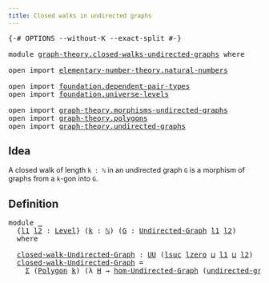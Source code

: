 ```yaml
---
title: Closed walks in undirected graphs
---
```


<pre class="Agda"><a id="59" class="Symbol">{-#</a> <a id="63" class="Keyword">OPTIONS</a> <a id="71" class="Pragma">--without-K</a> <a id="83" class="Pragma">--exact-split</a> <a id="97" class="Symbol">#-}</a>

<a id="102" class="Keyword">module</a> <a id="109" href="graph-theory.closed-walks-undirected-graphs.html" class="Module">graph-theory.closed-walks-undirected-graphs</a> <a id="153" class="Keyword">where</a>

<a id="160" class="Keyword">open</a> <a id="165" class="Keyword">import</a> <a id="172" href="elementary-number-theory.natural-numbers.html" class="Module">elementary-number-theory.natural-numbers</a>

<a id="214" class="Keyword">open</a> <a id="219" class="Keyword">import</a> <a id="226" href="foundation.dependent-pair-types.html" class="Module">foundation.dependent-pair-types</a>
<a id="258" class="Keyword">open</a> <a id="263" class="Keyword">import</a> <a id="270" href="foundation.universe-levels.html" class="Module">foundation.universe-levels</a>

<a id="298" class="Keyword">open</a> <a id="303" class="Keyword">import</a> <a id="310" href="graph-theory.morphisms-undirected-graphs.html" class="Module">graph-theory.morphisms-undirected-graphs</a>
<a id="351" class="Keyword">open</a> <a id="356" class="Keyword">import</a> <a id="363" href="graph-theory.polygons.html" class="Module">graph-theory.polygons</a>
<a id="385" class="Keyword">open</a> <a id="390" class="Keyword">import</a> <a id="397" href="graph-theory.undirected-graphs.html" class="Module">graph-theory.undirected-graphs</a>
</pre>
## Idea

A closed walk of length `k : ℕ` in an undirected graph `G` is a morphism of graphs from a `k`-gon into `G`.

## Definition

<pre class="Agda"><a id="574" class="Keyword">module</a> <a id="581" href="graph-theory.closed-walks-undirected-graphs.html#581" class="Module">_</a>
  <a id="585" class="Symbol">{</a><a id="586" href="graph-theory.closed-walks-undirected-graphs.html#586" class="Bound">l1</a> <a id="589" href="graph-theory.closed-walks-undirected-graphs.html#589" class="Bound">l2</a> <a id="592" class="Symbol">:</a> <a id="594" href="Agda.Primitive.html#597" class="Postulate">Level</a><a id="599" class="Symbol">}</a> <a id="601" class="Symbol">(</a><a id="602" href="graph-theory.closed-walks-undirected-graphs.html#602" class="Bound">k</a> <a id="604" class="Symbol">:</a> <a id="606" href="elementary-number-theory.natural-numbers.html#1530" class="Datatype">ℕ</a><a id="607" class="Symbol">)</a> <a id="609" class="Symbol">(</a><a id="610" href="graph-theory.closed-walks-undirected-graphs.html#610" class="Bound">G</a> <a id="612" class="Symbol">:</a> <a id="614" href="graph-theory.undirected-graphs.html#785" class="Function">Undirected-Graph</a> <a id="631" href="graph-theory.closed-walks-undirected-graphs.html#586" class="Bound">l1</a> <a id="634" href="graph-theory.closed-walks-undirected-graphs.html#589" class="Bound">l2</a><a id="636" class="Symbol">)</a>
  <a id="640" class="Keyword">where</a>
  
  <a id="651" href="graph-theory.closed-walks-undirected-graphs.html#651" class="Function">closed-walk-Undirected-Graph</a> <a id="680" class="Symbol">:</a> <a id="682" href="foundation-core.universe-levels.html#235" class="Primitive">UU</a> <a id="685" class="Symbol">(</a><a id="686" href="Agda.Primitive.html#780" class="Primitive">lsuc</a> <a id="691" href="Agda.Primitive.html#764" class="Primitive">lzero</a> <a id="697" href="Agda.Primitive.html#810" class="Primitive Operator">⊔</a> <a id="699" href="graph-theory.closed-walks-undirected-graphs.html#586" class="Bound">l1</a> <a id="702" href="Agda.Primitive.html#810" class="Primitive Operator">⊔</a> <a id="704" href="graph-theory.closed-walks-undirected-graphs.html#589" class="Bound">l2</a><a id="706" class="Symbol">)</a>
  <a id="710" href="graph-theory.closed-walks-undirected-graphs.html#651" class="Function">closed-walk-Undirected-Graph</a> <a id="739" class="Symbol">=</a>
    <a id="745" href="foundation-core.dependent-pair-types.html#515" class="Record">Σ</a> <a id="747" class="Symbol">(</a><a id="748" href="graph-theory.polygons.html#2934" class="Function">Polygon</a> <a id="756" href="graph-theory.closed-walks-undirected-graphs.html#602" class="Bound">k</a><a id="757" class="Symbol">)</a> <a id="759" class="Symbol">(λ</a> <a id="762" href="graph-theory.closed-walks-undirected-graphs.html#762" class="Bound">H</a> <a id="764" class="Symbol">→</a> <a id="766" href="graph-theory.morphisms-undirected-graphs.html#1538" class="Function">hom-Undirected-Graph</a> <a id="787" class="Symbol">(</a><a id="788" href="graph-theory.polygons.html#3134" class="Function">undirected-graph-Polygon</a> <a id="813" href="graph-theory.closed-walks-undirected-graphs.html#602" class="Bound">k</a> <a id="815" href="graph-theory.closed-walks-undirected-graphs.html#762" class="Bound">H</a><a id="816" class="Symbol">)</a> <a id="818" href="graph-theory.closed-walks-undirected-graphs.html#610" class="Bound">G</a><a id="819" class="Symbol">)</a>
</pre>